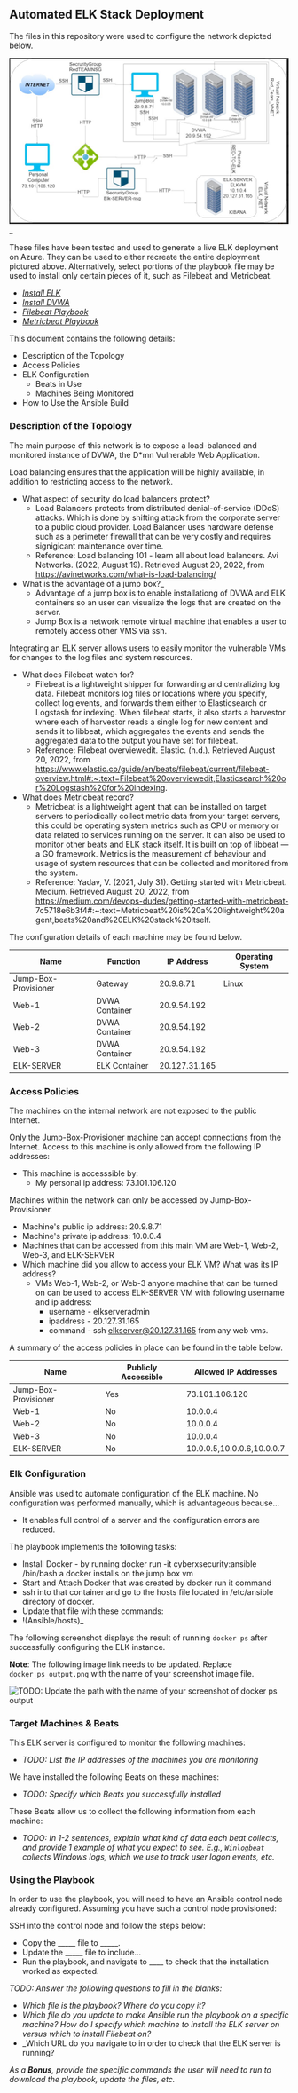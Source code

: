 ## Automated ELK Stack Deployment

The files in this repository were used to configure the network depicted below.

![Network Diagram](Diagrams/ELK_STACK_DIAGRAM.jpg)_

These files have been tested and used to generate a live ELK deployment on Azure. They can be used to either recreate the entire deployment pictured above. Alternatively, select portions of the playbook file may be used to install only certain pieces of it, such as Filebeat and Metricbeat.

  - _[Install ELK](Ansible/install-elk.yml)_
  - _[Install DVWA](Ansible/dvwa-install.yml)_  
  - _[Filebeat Playbook](Ansible/filebeat-playbook.yml)_
  - _[Metricbeat Playbook](Ansible/metricbeat-playbook.yml)_

This document contains the following details:
- Description of the Topology
- Access Policies
- ELK Configuration
  - Beats in Use
  - Machines Being Monitored
- How to Use the Ansible Build


### Description of the Topology

The main purpose of this network is to expose a load-balanced and monitored instance of DVWA, the D*mn Vulnerable Web Application.

Load balancing ensures that the application will be highly available, in addition to restricting access to the network.
- What aspect of security do load balancers protect? 
    -  Load Balancers protects from distributed denial-of-service (DDoS) attacks. Which is done by shifting attack from the corporate server to a public cloud                provider. Load Balancer uses hardware defense such as a perimeter firewall that can be very costly and requires signigicant maintenance over time.
    -  Reference: Load balancing 101 - learn all about load balancers. Avi Networks. (2022, August 19). Retrieved August 20, 2022, from
       https://avinetworks.com/what-is-load-balancing/ 
- What is the advantage of a jump box?_
    - Advantage of a jump box is to enable installationg of DVWA and ELK containers so an user can visualize the logs that are created on the server.
    - Jump Box is a network remote virtual machine that enables a user to remotely access other VMS via ssh.

Integrating an ELK server allows users to easily monitor the vulnerable VMs for changes to the log files and system resources.
- What does Filebeat watch for?
    -  Filebeat is a lightweight shipper for forwarding and centralizing log data. Filebeat monitors log files or locations where you specify, collect log events, and
       forwards them either to Elasticsearch or Logstash for indexing. When filebeat starts, it also starts a harvestor where each of harvestor reads a single log for
       new content and sends it to libbeat, which aggregates the events and sends the aggregated data to the output you have set for filebeat.
    -  Reference: Filebeat overviewedit. Elastic. (n.d.). Retrieved August 20, 2022, from 
       https://www.elastic.co/guide/en/beats/filebeat/current/filebeat-overview.html#:~:text=Filebeat%20overviewedit,Elasticsearch%20or%20Logstash%20for%20indexing. 
- What does Metricbeat record?
    - Metricbeat is a lightweight agent that can be installed on target servers to periodically collect metric data from your target servers, this could be operating
      system metrics such as CPU or memory or data related to services running on the server. It can also be used to monitor other beats and ELK stack itself. It is 
      built on top of libbeat — a GO framework. Metrics is the measurement of behaviour and usage of system resources that can be collected and monitored from the 
      system. 
    - Reference: Yadav, V. (2021, July 31). Getting started with Metricbeat. Medium. Retrieved August 20, 2022, from 
      https://medium.com/devops-dudes/getting-started-with-metricbeat-
      7c5718e6b3f4#:~:text=Metricbeat%20is%20a%20lightweight%20agent,beats%20and%20ELK%20stack%20itself. 

The configuration details of each machine may be found below.

| Name                 | Function       | IP Address    | Operating System |
|----------------------|----------------|---------------|------------------|
| Jump-Box-Provisioner | Gateway        | 20.9.8.71     | Linux            |
| Web-1                | DVWA Container | 20.9.54.192   |                  |
| Web-2                | DVWA Container | 20.9.54.192   |                  |
| Web-3                | DVWA Container | 20.9.54.192   |                  |
| ELK-SERVER           | ELK Container  | 20.127.31.165 |                  |
### Access Policies

The machines on the internal network are not exposed to the public Internet. 

Only the Jump-Box-Provisioner machine can accept connections from the Internet. Access to this machine is only allowed from the following IP addresses:
- This machine is accesssible by: 
  - My personal ip address:       73.101.106.120

Machines within the network can only be accessed by Jump-Box-Provisioner.
- Machine's public ip address:  20.9.8.71
- Machine's private ip address: 10.0.0.4
- Machines that can be accessed from this main VM are Web-1, Web-2, Web-3, and ELK-SERVER
- Which machine did you allow to access your ELK VM? What was its IP address?
  - VMs Web-1, Web-2, or Web-3 anyone machine that can be turned on can be used to access ELK-SERVER VM with following username and ip address:
    - username - elkserveradmin
    - ipaddress - 20.127.31.165
    - command - ssh elkserver@20.127.31.165 from any web vms.

A summary of the access policies in place can be found in the table below.

| Name                 | Publicly Accessible   | Allowed IP Addresses       |
|----------------------|-----------------------|----------------------------|
| Jump-Box-Provisioner | Yes                   | 73.101.106.120             |
| Web-1                | No                    | 10.0.0.4                   |
| Web-2                | No                    | 10.0.0.4                   |
| Web-3                | No                    | 10.0.0.4                   |
| ELK-SERVER           | No                    | 10.0.0.5,10.0.0.6,10.0.0.7 |
### Elk Configuration

Ansible was used to automate configuration of the ELK machine. No configuration was performed manually, which is advantageous because...
- It enables full control of a server and the configuration errors are reduced.

The playbook implements the following tasks:
- Install Docker - by running docker run -it cyberxsecurity:ansible /bin/bash a docker installs on the jump box vm
- Start and Attach Docker that was created by docker run it command
- ssh into that container and go to the hosts file located in /etc/ansible directory of docker.
- Update that file with these commands:
-   !(Ansible/hosts)_

The following screenshot displays the result of running `docker ps` after successfully configuring the ELK instance.

**Note**: The following image link needs to be updated. Replace `docker_ps_output.png` with the name of your screenshot image file.  


![TODO: Update the path with the name of your screenshot of docker ps output](Images/docker_ps_output.png)

### Target Machines & Beats
This ELK server is configured to monitor the following machines:
- _TODO: List the IP addresses of the machines you are monitoring_

We have installed the following Beats on these machines:
- _TODO: Specify which Beats you successfully installed_

These Beats allow us to collect the following information from each machine:
- _TODO: In 1-2 sentences, explain what kind of data each beat collects, and provide 1 example of what you expect to see. E.g., `Winlogbeat` collects Windows logs, which we use to track user logon events, etc._

### Using the Playbook
In order to use the playbook, you will need to have an Ansible control node already configured. Assuming you have such a control node provisioned: 

SSH into the control node and follow the steps below:
- Copy the _____ file to _____.
- Update the _____ file to include...
- Run the playbook, and navigate to ____ to check that the installation worked as expected.

_TODO: Answer the following questions to fill in the blanks:_
- _Which file is the playbook? Where do you copy it?_
- _Which file do you update to make Ansible run the playbook on a specific machine? How do I specify which machine to install the ELK server on versus which to install Filebeat on?_
- _Which URL do you navigate to in order to check that the ELK server is running?

_As a **Bonus**, provide the specific commands the user will need to run to download the playbook, update the files, etc._
